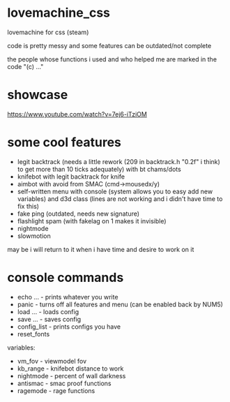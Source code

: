 # lovemachine_css
lovemachine for css (steam)

code is pretty messy and some features can be outdated/not complete

the people whose functions i used and who helped me are marked in the code "(c) ..."

# showcase
https://www.youtube.com/watch?v=7ej6-iTziOM

# some cool features
* legit backtrack (needs a little rework (209 in backtrack.h "0.2f" i think) to get more than 10 ticks adequately) with bt chams/dots
* knifebot with legit backtrack for knife
* aimbot with avoid from SMAC (cmd->mousedx/y)
* self-written menu with console (system allows you to easy add new variables) and d3d class (lines are not working and i didn't have time to fix this)
* fake ping (outdated, needs new signature)
* flashlight spam (with fakelag on 1 makes it invisible)
* nightmode
* slowmotion

may be i will return to it when i have time and desire to work on it

# console commands
* echo ... - prints whatever you write
* panic - turns off all features and menu (can be enabled back by NUM5)
* load ... - loads config
* save ... - saves config
* config_list - prints configs you have
* reset_fonts

variables:
* vm_fov - viewmodel fov
* kb_range - knifebot distance to work
* nightmode - percent of wall darkness
* antismac - smac proof functions
* ragemode - rage functions
